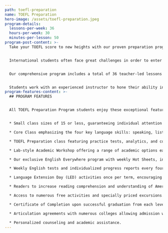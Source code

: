 ```yaml
---
path: toefl-preparation
name: TOEFL Preparation
hero-image: /assets/toefl-preparation.jpeg
program-details:
  lessons-per-week: 36
  hours-per-week: 30
  minutes-per-lesson: 50
program-post-content: >-
  Take your TOEFL score to new heights with our proven preparation program!


  International students often face great challenges in order to enter American colleges and universities. These include the need to achieve English fluency and obtain high scores on standardized tests. The FLS TOEFL Preparation Program helps you meet those challenges. This popular program is specifically designed to give students a critical advantage in taking the most commonly accepted exam at American institutions.


  Our comprehensive program includes a total of 36 teacher-led lessons per week. These include 18 lessons of integrated study to improve all English skills, 12 lessons devoted to specific TOEFL strategies and skills and 6 lessons of Academic Workshops for additional language practice and skill development.


  Students work with an experienced instructor to hone their ability in the interrelated TOEFL skills of reading, writing, listening and speaking. Practice exams allow instructors to analyze students' abilities and familiarize students with the test format and strategies.
program-features-content: >-
  ## PROGRAM FEATURES


  All TOEFL Preparation Program students enjoy these exceptional features:


  * Small class sizes of 15 or less, guaranteeing individual attention from your teacher.

  * Core Class emphasizing the four key language skills: speaking, listening, reading and writing

  * TOEFL Preparation class featuring practice tests, analytics, and concentrated practice in reading comprehension, writing, and advanced listening skills.

  * Lab-style Academic Workshop offering a range of academic options each week, including Pronunciation Clinics, Conversation Clubs, Homework Labs, Computer Labs, and more.

  * Our exclusive English Everywhere program with weekly Hot Sheets, involving your host family, activity guides and FLS staff in your learning process.

  * Weekly English tests and individualized progress reports every four weeks.

  * Language Extension Day (LED) activities once per term, encouraging students to use English in new settings and contexts.

  * Readers to increase reading comprehension and understanding of American culture.

  * Access to numerous free activities and specially priced excursions.

  * Certificate of Completion upon successful graduation from each level.

  * Articulation agreements with numerous colleges allowing admission without a TOEFL score based on completion of the designated FLS level.

  * Personalized counseling and academic assistance.
---
```

